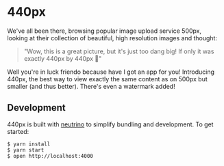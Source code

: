 # 440px
We've all been there, browsing popular image upload service 500px, looking at their
collection of beautiful, high resolution images and thought:

> "Wow, this is a great picture, but it's just too dang big! If only it was exactly
 440px by 440px 😤"

Well you're in luck friendo because have I got an app for you! Introducing 440px,
the best way to view exactly the same content as on 500px but smaller (and thus better).
There's even a watermark added!

## Development
440px is built with [neutrino](https://neutrino.js.org) to simplify bundling and
development. To get started:

```
$ yarn install
$ yarn start
$ open http://localhost:4000
```
